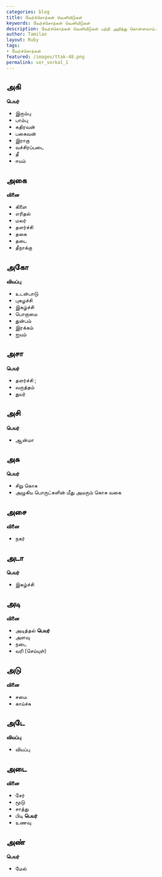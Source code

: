 ```yaml
---
categories: blog
title: வேர்ச்சொற்கள் வெளியிடுகள்
keywords: வேர்ச்சொற்கள் வெளியிடுகள்
description: வேர்ச்சொற்கள் வெளியிடுகள் பற்றி அறிந்து கொள்ளலாம்.
author: Tamilan
layout: Ruby
tags: 
- வேர்ச்சொற்கள்
featured: /images/ttak-48.png
permalink: ver_sorkal_1
---
```

## அகி
**பெயர்**
- இரும்பு
- பாம்பு
- கதிரவன்
- பகைவன்
- இராகு
- வச்சிரப்படை
- தீ
- ஈயம்
## அகை
**வினை**
- கிளை
- எரிதல்
- மலர்
- தளர்ச்சி
- தகை
- தடை
- தீநாக்கு
## அகோ
**வியப்பு**
- உடன்பாடு  
- புகழச்சி  
- இகழ்ச்சி  
- பொறாமை  
- துன்பம்  
- இரக்கம்  
- ஐயம் 
## அசா
**பெயர்**
- தளர்ச்சி ; 
- வருத்தம் 
- துயர் 
## அசி
**பெயர்**
- ஆன்மா 
## அசு
**பெயர்**
- சிறு கொசு
- அழுகிய பொருட்களின் மீது அமரும் கொசு வகை
## அசை
**வினை**
- நகர்
## அடா
**பெயர்**
- இகழ்ச்சி 
## அடி
**வினை**
- அடித்தல்
**பெயர்**
- அளவு
- நடை
- வரி (செய்யுள்)
## அடு
**வினை**
- சமை
- காய்ச்சு 
## அடே
**வியப்பு**
- வியப்பு
## அடை
**வினை**
- சேர்
- மூடு
- சாத்து
- பிடி
**பெயர்**
- உணவு
## அண்
**பெயர்**
- மேல்